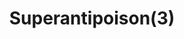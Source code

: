 ---
layout: item
title: Superantipoison(3)
item-id: 181
datatable: true
id: 181
name: "Superantipoison(3)"
members: true
lowalch: 115
highalch: 172
examine: "3 doses of super antipoison potion."
monsters:
  - id: 530
    name: "Tribesman"
    members: true
    combat_level: 32
    wiki_url: "https://oldschool.runescape.wiki/w/Tribesman"
    drops:
      - quantity: "1"
        rarity: 0.007246376811594203
    image: "https://oldschool.runescape.wiki/images/thumb/7/77/Tribesman.png/80px-Tribesman.png?e85bf"
---